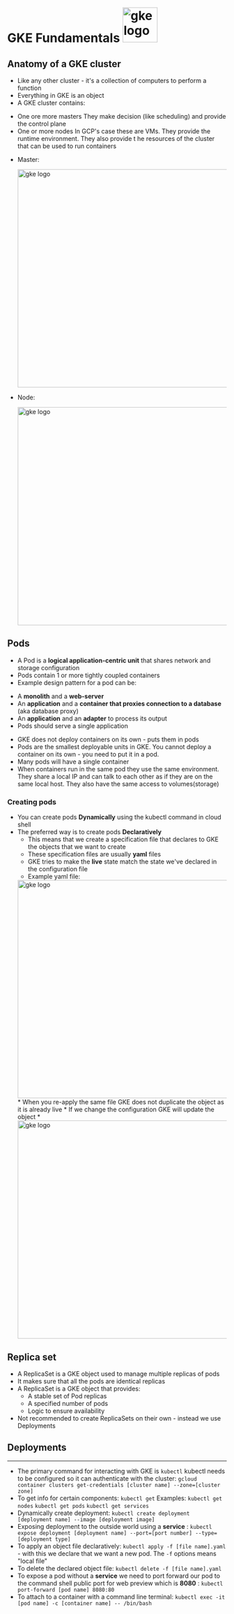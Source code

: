 # GKE Fundamentals <img src="https://static-00.iconduck.com/assets.00/google-gke-icon-512x457-q6s0e3iu.png" alt="gke logo" width="80"/>

## Anatomy of a GKE cluster
* Like any  other  cluster - it's a collection of computers to perform a function
* Everything in GKE is an object
* A GKE cluster contains:
 - One ore more masters
 They make decision (like scheduling) and provide the control plane
 - One or more nodes
 In GCP's case these are VMs. They provide  the runtime environment. They also  provide t he resources of the cluster that can be used to run containers
 * Master:

    <img src="https://i.imgur.com/p0128YT.png" alt="gke logo" width="500"/>
 * Node:

     <img src="https://i.imgur.com/aw61EfE.png" alt="gke logo" width="500"/>


 ## Pods
 * A Pod is a **logical application-centric unit** that shares network and storage configuration
 * Pods contain 1 or more tightly coupled containers
 * Example design pattern for a pod can be:
  - A **monolith** and a **web-server**
  - An **application** and a **container that proxies connection to a database** (aka database proxy)
  - An **application** and an **adapter** to process its output
  - Pods should serve a single application
 * GKE does not deploy containers on its own - puts them in pods
 * Pods are the smallest deployable units in  GKE. You cannot deploy a container on its own - you need to put it in a pod.
 * Many pods will have a single container
 * When containers run in the same pod they use the same environment. They share a local IP and can talk to each other as if they are on the same local host. They also have the same access to volumes(storage)
### Creating pods
* You can create pods **Dynamically** using the kubectl command in cloud shell
* The preferred way is to create pods **Declaratively**
    * This means that we create a specification file that declares to GKE the objects that we want to create
    * These specification files are usually **yaml** files
    * GKE tries to make the **live** state match the state we've declared in the configuration file
    * Example yaml file:
    <img src="https://i.imgur.com/JW39gA0.png" alt="gke logo" width="500"/>
    * When you re-apply the same file GKE does not duplicate the object as it is already live
    * If we change the configuration GKE will update the object
    * <img src="https://media.giphy.com/media/eq8KmQExIuwsmiYAbV/giphy.gif" alt="gke logo" width="500"/>


## Replica set
* A ReplicaSet is a GKE object used to manage multiple replicas of pods
* It makes sure that all the pods are identical replicas
* A ReplicaSet  is a GKE object that provides:
  * A stable set of Pod replicas
  * A specified number of pods
  * Logic to ensure availability
* Not recommended to create ReplicaSets on their own - instead we use Deployments

## Deployments





----------------
* The primary command for interacting with GKE is `kubectl`
kubectl needs to be configured  so it can  authenticate with the cluster:
`gcloud container clusters get-credentials [cluster name] --zone=[cluster zone]`
* To get info for certain components:
`kubectl get`
Examples:
`kubectl get nodes`
`kubectl get pods`
`kubectl get services`
* Dynamically  create deployment:
`kubectl create deployment [deployment name] --image [deployment image]`
* Exposing deployment to the outside world using a **service** :
`kubectl expose deployment [deployment name] --port=[port number] --type=[deployment type]`
* To apply an object file declaratively:
`kubectl apply -f [file name].yaml` - with this we declare that we want a new pod. The `-f` options means "local file"
* To delete the declared object file:
`kubectl delete -f [file name].yaml`
* To expose a pod without a **service** we need  to  port forward our pod to the command shell public port for web preview which is **8080** :
`kubectl port-forward [pod name] 8080:80`
* To attach to a container with a command line terminal:
`kubectl exec -it [pod name] -c [container name] -- /bin/bash`
